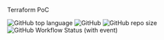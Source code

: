 Terraform PoC

![GitHub top language](https://img.shields.io/github/languages/top/misrarm/advizir-infra) ![GitHub](https://img.shields.io/github/license/misrarm/advizir-infra) ![GitHub repo size](https://img.shields.io/github/repo-size/misrarm/advizir-infra) ![GitHub Workflow Status (with event)](https://img.shields.io/github/actions/workflow/status/misrarm/advizir-infra/.github%2Fworkflows%2Fterraform.yml)

